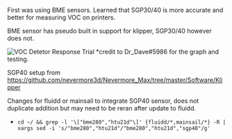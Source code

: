 First was using BME sensors.  Learned that SGP30/40 is more accurate and better for measuring VOC on printers.

BME sensor has pseudo built in support for klipper, SGP30/40 however does not.

![VOC Detetor Response Trial](https://user-images.githubusercontent.com/2658/213833893-e2d6ee10-d895-4833-af44-51245fcbe39f.png)
*credit to Dr_Dave#5986 for the graph and testing.

SGP40 setup from https://github.com/nevermore3d/Nevermore_Max/tree/master/Software/Klipper


Changes for fluidd or mainsail to integrate SGP40 sensor, does not duplicate addition but may need to be reran after update to fluidd.

* ```cd ~/ && grep -l '\["bme280","htu21d"\]' {fluidd/*,mainsail/*} -R | xargs sed -i 's/"bme280","htu21d"/"bme280","htu21d","sgp40"/g' ```


